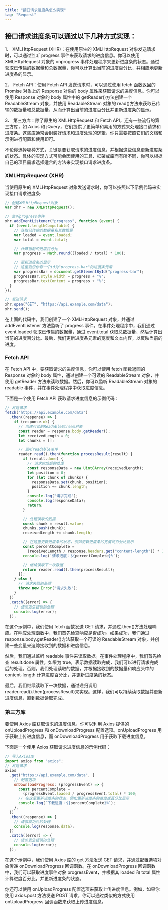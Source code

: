 ```yaml
---
title: "接口请求进度条怎么实现"
tag: "Request"
---
```


## 接口请求进度条可以通过以下几种方式实现：

1、 XMLHttpRequest (XHR)：在使用原生的 XMLHttpRequest 对象发送请求时，可以通过监听 progress 事件来获取请求的进度信息。你可以使用 XMLHttpRequest 对象的 onprogress 事件处理程序来更新进度条的状态。通过获取已传输的数据量和总数据量，你可以计算出当前的进度百分比，并相应地更新进度条的显示。

2、 Fetch API：使用 Fetch API 发送请求时，可以通过使用 fetch 函数返回的 Promise 对象上的 Response 对象的 body 属性来获取请求的进度信息。你可以使用 Response 对象的 body 属性中的 getReader()方法创建一个 ReadableStream 对象，并使用 ReadableStream 对象的 read()方法来获取已传输的数据量和总数据量，从而计算出当前的进度百分比并更新进度条的显示。

3、 第三方库：除了原生的 XMLHttpRequest 和 Fetch API，还有一些流行的第三方库，如 Axios 和 jQuery，它们提供了更简单和易用的方式来处理接口请求和进度条。这些库通常会封装好请求和进度处理的逻辑，你只需要按照它们的文档和示例进行配置和使用即可。

不论你选择哪种方式，关键是要获取请求的进度信息，并根据这些信息更新进度条的状态。具体的实现方式可能会因使用的工具、框架或库而有所不同，你可以根据自己的项目需求选择适合的方法来实现接口请求进度条。

### XMLHttpRequest (XHR)

当使用原生的 XMLHttpRequest 对象发送请求时，你可以按照以下示例代码来实现接口请求进度条:

```js
// 创建XMLHttpRequest对象
var xhr = new XMLHttpRequest();

// 监听progress事件
xhr.addEventListener("progress", function (event) {
  if (event.lengthComputable) {
    // 获取已传输的数据量和总数据量
    var loaded = event.loaded;
    var total = event.total;

    // 计算当前的进度百分比
    var progress = Math.round((loaded / total) * 100);

    // 更新进度条的显示
    // 这里假设你有一个id为"progress-bar"的进度条元素
    var progressBar = document.getElementById("progress-bar");
    progressBar.style.width = progress + "%";
    progressBar.textContent = progress + "%";
  }
});

// 发送请求
xhr.open("GET", "https://api.example.com/data");
xhr.send();
```

在上面的代码中，我们创建了一个 XMLHttpRequest 对象，并通过 addEventListener 方法监听了 progress 事件。在事件处理程序中，我们通过 event.loaded 获取已传输的数据量，通过 event.total 获取总数据量，然后计算出当前的进度百分比。最后，我们更新进度条元素的宽度和文本内容，以反映当前的进度。

### Fetch API

在 Fetch API 中，要获取请求的进度信息，你可以使用 fetch 函数返回的 Response 对象的 body 属性，通过创建一个可读的 ReadableStream 对象，并使用 getReader 方法来读取数据。然后，你可以监听 ReadableStream 对象的 readable 事件，并在事件处理程序中获取进度信息。

下面是一个使用 Fetch API 获取请求进度信息的示例代码：

```js
// 发送请求
fetch("https://api.example.com/data")
  .then((response) => {
    if (response.ok) {
      // 创建可读的ReadableStream对象
      const reader = response.body.getReader();
      let receivedLength = 0;
      let chunks = [];

      // 监听readable事件
      reader.read().then(function processResult(result) {
        if (result.done) {
          // 请求完成后的处理
          const responseData = new Uint8Array(receivedLength);
          let position = 0;
          for (let chunk of chunks) {
            responseData.set(chunk, position);
            position += chunk.length;
          }
          console.log("请求完成");
          console.log(responseData);
          return;
        }

        // 处理读取的数据
        const chunk = result.value;
        chunks.push(chunk);
        receivedLength += chunk.length;

        // 在这里更新进度条的状态，例如更新进度条的宽度或百分比显示
        const percentComplete =
          (receivedLength / response.headers.get("content-length")) * 100;
        console.log(`请求进度：${percentComplete}%`);

        // 继续读取下一块数据
        return reader.read().then(processResult);
      });
    } else {
      // 请求失败的处理
      throw new Error("请求失败");
    }
  })
  .catch((error) => {
    // 请求发生错误的处理
    console.log(error);
  });
```

在这个示例中，我们使用 fetch 函数发送 GET 请求，并通过.then()方法处理响应。在响应处理函数中，我们首先检查响应是否成功。如果成功，我们通过 response.body.getReader()方法获取一个可读的 ReadableStream 对象，并创建一些变量来追踪接收到的数据和进度信息。

然后，我们通过监听 readable 事件来读取数据。在事件处理程序中，我们首先检查 result.done 属性，如果为 true，表示数据读取完成，我们可以进行请求完成后的处理。否则，我们处理读取的数据，并根据接收到的数据量和响应头中的 content-length 计算进度百分比，并更新进度条的状态。

最后，我们继续读取下一块数据，通过递归调用 reader.read().then(processResult)来实现。这样，我们可以持续读取数据并更新进度信息，直到数据读取完成。

### 第三方库

要使用 Axios 库获取请求的进度信息，你可以利用 Axios 提供的 onUploadProgress 和 onDownloadProgress 配置选项。onUploadProgress 用于获取上传进度信息，而 onDownloadProgress 用于获取下载进度信息。

下面是一个使用 Axios 获取请求进度信息的示例代码：

```js
// 导入Axios库
import axios from "axios";
// 发送请求
axios
  .get("https://api.example.com/data", {
    // 配置选项
    onDownloadProgress: (progressEvent) => {
      const percentComplete =
        (progressEvent.loaded / progressEvent.total) * 100;
      // 在这里更新进度条的状态，例如更新进度条的宽度或百分比显示
      console.log(`下载进度：${percentComplete}%`);
    },
  })
  .then((response) => {
    // 请求成功后的处理
    console.log(response.data);
  })
  .catch((error) => {
    // 请求发生错误的处理
    console.log(error);
  });
```

在这个示例中，我们使用 Axios 库的 get 方法发送 GET 请求，并通过配置选项对象传递 onDownloadProgress 回调函数。在 onDownloadProgress 回调函数中，我们可以获取进度事件对象 progressEvent，并根据其 loaded 和 total 属性计算进度百分比，并更新进度条的状态。

你还可以使用 onUploadProgress 配置选项来获取上传进度信息。例如，如果你使用 axios.post 方法发送 POST 请求，你可以通过类似的方式使用 onUploadProgress 回调函数来获取上传进度信息。
